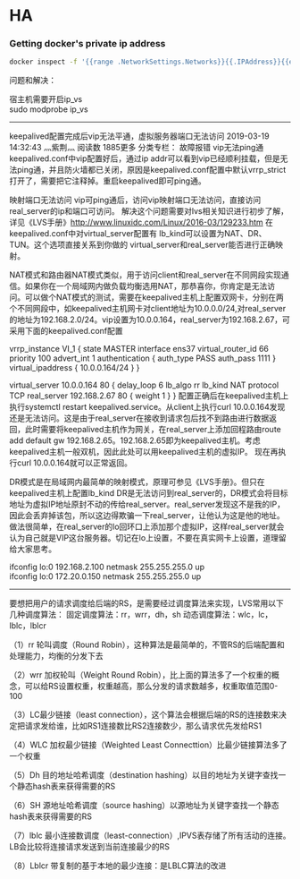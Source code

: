 # HA


### Getting docker's private ip address

```sh
docker inspect -f '{{range .NetworkSettings.Networks}}{{.IPAddress}}{{end}}' $(docker-compose ps -q)
```

问题和解决：

宿主机需要开启ip_vs  
sudo modprobe ip_vs  

---------------------------------------------------------------------

keepalived配置完成后vip无法平通，虚拟服务器端口无法访问
2019-03-19 14:32:43 灬紫荆灬 阅读数 1885更多
分类专栏： 故障报错
vip无法ping通
keepalived.conf中vip配置好后，通过ip addr可以看到vip已经顺利挂载，但是无法ping通，并且防火墙都已关闭，原因是keepalived.conf配置中默认vrrp_strict打开了，需要把它注释掉。重启keepalived即可ping通。

映射端口无法访问
vip可ping通后，访问vip映射端口无法访问，直接访问real_server的ip和端口可访问。
解决这个问题需要对lvs相关知识进行初步了解，详见《LVS手册》http://www.linuxidc.com/Linux/2016-03/129233.htm
在keepalived.conf中对virtual_server配置有
lb_kind可以设置为NAT、DR、TUN。这个选项直接关系到你做的 virtual_server和real_server能否进行正确映射。

NAT模式和路由器NAT模式类似，用于访问client和real_server在不同网段实现通信。如果你在一个局域网内做负载均衡选用NAT，那恭喜你，你肯定是无法访问。可以做个NAT模式的测试，需要在keepalived主机上配置双网卡，分别在两个不同网段中，如keepalived主机网卡对client地址为10.0.0.0/24,对real_server的地址为192.168.2.0/24。vip设置为10.0.0.164，real_server为192.168.2.67，可采用下面的keepalived.conf配置

vrrp_instance VI_1 {
state MASTER
interface ens37
virtual_router_id 66
priority 100
advert_int 1
authentication {
    auth_type PASS
    auth_pass 1111
}
virtual_ipaddress {
    10.0.0.164/24
}
}

virtual_server 10.0.0.164 80 {
delay_loop 6
lb_algo rr
lb_kind NAT
protocol TCP
real_server 192.168.2.67 80
   {
         weight 1
}
}
配置正确后在keepalived主机上执行systemctl restart keepalived.service。从client上执行curl 10.0.0.164发现还是无法访问。这是由于real_server在接收到请求包后找不到路由进行数据返回，此时需要将keepalived主机作为网关，在real_server上添加回程路由route add default gw 192.168.2.65。192.168.2.65即为keepalived主机。考虑keepalived主机一般双机，因此此处可以用keepalived主机的虚拟IP。 现在再执行curl 10.0.0.164就可以正常返回。

DR模式是在局域网内最简单的映射模式，原理可参见《LVS手册》。但只在keepalived主机上配置lb_kind DR是无法访问到real_server的，DR模式会将目标地址为虚拟IP地址原封不动的传给real_server。real_server发现这不是我的IP，因此会丢弃掉该包，所以这边得欺骗一下real_server，让他认为这是他的地址。做法很简单，在real_server的lo回环口上添加那个虚拟IP，这样real_server就会认为自己就是VIP这台服务器。切记在lo上设置，不要在真实网卡上设置，道理留给大家思考。

ifconfig lo:0 192.168.2.100 netmask 255.255.255.0 up  
ifconfig lo:0 172.20.0.150  netmask 255.255.255.0 up  

-------------------------------------------------------------
要想把用户的请求调度给后端的RS，是需要经过调度算法来实现，LVS常用以下几种调度算法：
固定调度算法：rr，wrr，dh，sh
动态调度算法：wlc，lc，lblc，lblcr

（1）rr 轮叫调度（Round Robin），这种算法是最简单的，不管RS的后端配置和处理能力，均衡的分发下去

（2）wrr 加权轮叫（Weight Round Robin），比上面的算法多了一个权重的概念，可以给RS设置权重，权重越高，那么分发的请求数越多，权重取值范围0-100

（3）LC最少链接（least connection），这个算法会根据后端的RS的连接数来决定把请求发给谁，比如RS1连接数比RS2连接数少，那么请求优先发给RS1

（4）WLC 加权最少链接（Weighted Least Connecttion）比最少链接算法多了一个权重

（5）Dh 目的地址哈希调度（destination hashing）以目的地址为关键字查找一个静态hash表来获得需要的RS

（6）SH 源地址哈希调度（source hashing）以源地址为关键字查找一个静态hash表来获得需要的RS

（7）lblc 最小连接数调度（least-connection）,IPVS表存储了所有活动的连接。LB会比较将连接请求发送到当前连接最少的RS

（8）Lblcr  带复制的基于本地的最少连接：是LBLC算法的改进

